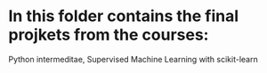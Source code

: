# In this folder contains the final projkets from the courses: 
Python intermeditae, 
Supervised Machine Learning with scikit-learn
